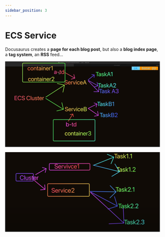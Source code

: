 ```yaml
---
sidebar_position: 3
---
```


# ECS Service

Docusaurus creates a **page for each blog post**, but also a **blog index page**, a **tag system**, an **RSS** feed...

![](../../static/ecs/task.png)

![](../../static/ecs/task2.png)
